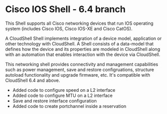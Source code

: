 # Cisco IOS Shell - 6.4 branch
This Shell supports all Cisco networking devices that run IOS operating system (includes Cisco IOS, Cisco IOS-XE and Cisco CatOS).

A CloudShell Shell implements integration of a device model, application or other technology with CloudShell. A Shell consists of a data-model that defines how the device and its properties are modeled in CloudShell along with an automation that enables interaction with the device via CloudShell.

This networking shell provides connectivity and management capabilities such as power management, save and restore configruations, structure autoload functionality and upgrade firmware, etc. It's compatible with CloudShell 6.4 and above.

- Added code to configure speed on a L2 interface
- Added code to configure MTU on a L2 interface
- Save and restore interface configuration
- Added code to create portchannel inside a reservation
